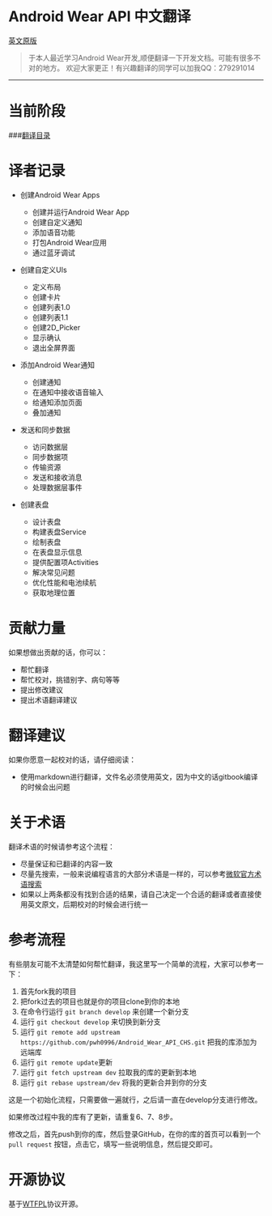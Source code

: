 ﻿Android Wear API 中文翻译
=============================================

[英文原版](https://developer.android.com/training/building-wearables.html)

> 于本人最近学习Android Wear开发,顺便翻译一下开发文档。可能有很多不对的地方。
欢迎大家更正！有兴趣翻译的同学可以加我QQ：279291014

---

# 当前阶段

###[翻译目录][1]

# 译者记录

* 创建Android Wear Apps
    * 创建并运行Android Wear App
    * 创建自定义通知
    * 添加语音功能
    * 打包Android Wear应用
    * 通过蓝牙调试

* 创建自定义UIs
    * 定义布局
    * 创建卡片
    * 创建列表1.0
    * 创建列表1.1
    * 创建2D_Picker
    * 显示确认
    * 退出全屏界面

* 添加Android Wear通知
    * 创建通知
    * 在通知中接收语音输入
    * 给通知添加页面
    * 叠加通知

* 发送和同步数据
    * 访问数据层
    * 同步数据项
    * 传输资源
    * 发送和接收消息
    * 处理数据层事件

* 创建表盘 
    * 设计表盘 
    * 构建表盘Service
    * 绘制表盘
    * 在表盘显示信息
    * 提供配置项Activities
    * 解决常见问题
    * 优化性能和电池续航
    * 获取地理位置

# 贡献力量

如果想做出贡献的话，你可以：

- 帮忙翻译
- 帮忙校对，挑错别字、病句等等
- 提出修改建议
- 提出术语翻译建议

# 翻译建议

如果你愿意一起校对的话，请仔细阅读：

- 使用markdown进行翻译，文件名必须使用英文，因为中文的话gitbook编译的时候会出问题

# 关于术语

翻译术语的时候请参考这个流程：

- 尽量保证和已翻译的内容一致
- 尽量先搜索，一般来说编程语言的大部分术语是一样的，可以参考[微软官方术语搜索](http://www.microsoft.com/Language/zh-cn/Search.aspx)
- 如果以上两条都没有找到合适的结果，请自己决定一个合适的翻译或者直接使用英文原文，后期校对的时候会进行统一

# 参考流程

有些朋友可能不太清楚如何帮忙翻译，我这里写一个简单的流程，大家可以参考一下：

1. 首先fork我的项目
2. 把fork过去的项目也就是你的项目clone到你的本地
3. 在命令行运行 `git branch develop` 来创建一个新分支
4. 运行 `git checkout develop` 来切换到新分支
5. 运行 `git remote add upstream https://github.com/pwh0996/Android_Wear_API_CHS.git` 把我的库添加为远端库
6. 运行 `git remote update`更新
7. 运行 `git fetch upstream dev` 拉取我的库的更新到本地
8. 运行 `git rebase upstream/dev` 将我的更新合并到你的分支

这是一个初始化流程，只需要做一遍就行，之后请一直在develop分支进行修改。

如果修改过程中我的库有了更新，请重复6、7、8步。

修改之后，首先push到你的库，然后登录GitHub，在你的库的首页可以看到一个 `pull request` 按钮，点击它，填写一些说明信息，然后提交即可。


# 开源协议
基于[WTFPL](http://en.wikipedia.org/wiki/WTFPL)协议开源。


  [1]: https://github.com/pwh0996/Android_Wear_API_CHS/blob/master/Building_Apps_for_Wearables/index.md